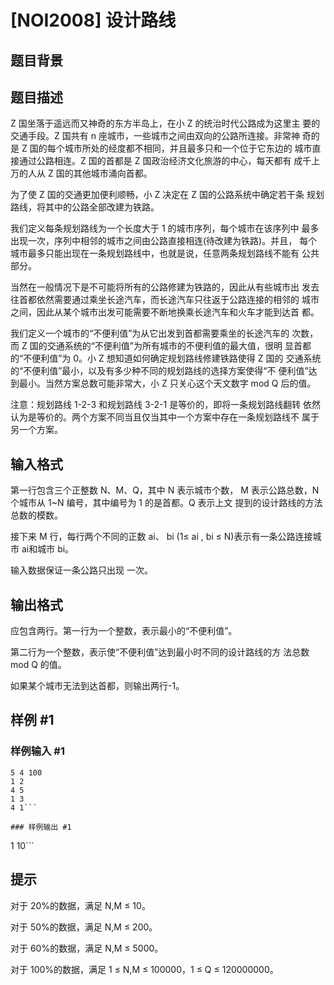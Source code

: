 # [NOI2008] 设计路线

## 题目背景



## 题目描述

Z 国坐落于遥远而又神奇的东方半岛上，在小 Z 的统治时代公路成为这里主 要的交通手段。Z 国共有 n 座城市，一些城市之间由双向的公路所连接。非常神 奇的是 Z 国的每个城市所处的经度都不相同，并且最多只和一个位于它东边的 城市直接通过公路相连。Z 国的首都是 Z 国政治经济文化旅游的中心，每天都有 成千上万的人从 Z 国的其他城市涌向首都。

为了使 Z 国的交通更加便利顺畅，小 Z 决定在 Z 国的公路系统中确定若干条 规划路线，将其中的公路全部改建为铁路。

我们定义每条规划路线为一个长度大于 1 的城市序列，每个城市在该序列中 最多出现一次，序列中相邻的城市之间由公路直接相连(待改建为铁路)。并且， 每个城市最多只能出现在一条规划路线中，也就是说，任意两条规划路线不能有 公共部分。

当然在一般情况下是不可能将所有的公路修建为铁路的，因此从有些城市出 发去往首都依然需要通过乘坐长途汽车，而长途汽车只往返于公路连接的相邻的 城市之间，因此从某个城市出发可能需要不断地换乘长途汽车和火车才能到达首 都。

我们定义一个城市的“不便利值”为从它出发到首都需要乘坐的长途汽车的 次数，而 Z 国的交通系统的“不便利值”为所有城市的不便利值的最大值，很明 显首都的“不便利值”为 0。小 Z 想知道如何确定规划路线修建铁路使得 Z 国的 交通系统的“不便利值”最小，以及有多少种不同的规划路线的选择方案使得“不 便利值”达到最小。当然方案总数可能非常大，小 Z 只关心这个天文数字 mod Q 后的值。

注意：规划路线 1-2-3 和规划路线 3-2-1 是等价的，即将一条规划路线翻转 依然认为是等价的。两个方案不同当且仅当其中一个方案中存在一条规划路线不 属于另一个方案。

## 输入格式

第一行包含三个正整数 N、M、Q，其中 N 表示城市个数， M 表示公路总数，N 个城市从 1~N 编号，其中编号为 1 的是首都。Q 表示上文 提到的设计路线的方法总数的模数。

接下来 M 行，每行两个不同的正数 ai、 bi
(1≤ ai , bi ≤ N)表示有一条公路连接城市 ai和城市 bi。

输入数据保证一条公路只出现 一次。

## 输出格式

应包含两行。第一行为一个整数，表示最小的“不便利值”。


第二行为一个整数，表示使“不便利值”达到最小时不同的设计路线的方 法总数 mod Q 的值。


如果某个城市无法到达首都，则输出两行-1。

## 样例 #1

### 样例输入 #1
```
5 4 100 
1 2 
4 5 
1 3 
4 1```

### 样例输出 #1

```
1 
10```

## 提示

对于 20%的数据，满足 N,M ≤ 10。

对于 50%的数据，满足 N,M ≤ 200。

对于 60%的数据，满足 N,M ≤ 5000。

对于 100%的数据，满足 1 ≤ N,M ≤ 100000，1 ≤ Q ≤ 120000000。
